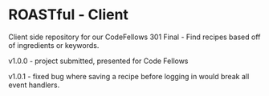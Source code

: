 # ROASTful - Client
Client side repository for our CodeFellows 301 Final - Find recipes based off of ingredients or keywords.

v1.0.0 - project submitted, presented for Code Fellows 

v1.0.1 - fixed bug where saving a recipe before logging in would break all event handlers.
